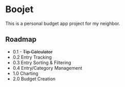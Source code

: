 # Boojet

This is a personal budget app project for my neighbor.

## Roadmap
* 0.1 - ~~Tip Calculator~~
* 0.2 Entry Tracking
* 0.3 Entry Sorting & Filtering
* 0.4 Entry/Category Management
* 1.0 Charting
* 2.0 Budget Creation
